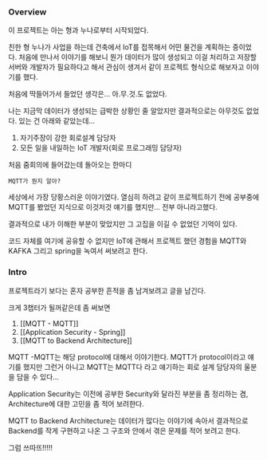 
### Overview

이 프로젝트는 아는 형과 누나로부터 시작되었다.

친한 형 누나가 사업을 하는데 건축에서 IoT를 접목해서 어떤 물건을 계획하는 중이었다. 처음에 만나서 이야기를 해보니 뭔가 데이터가 많이 생성되고 이걸 처리하고 저장할 서버와 개발자가 필요하다고 해서 관심이 생겨서 같이 프로젝트 형식으로 해보자고 이야기를 했다.

처음에 딱들어가서 들었던 생각은... 아.무.것.도 없었다.

나는 지금막 데이터가 생성되는 급박한 상황인 줄 알았지만 결과적으로는 아무것도 없었다.
있는 건 아래와 같았는데...

1. 자기주장이 강한 회로설계 담당자
2. 모든 일을 내일하는 IoT 개발자(회로 프로그래밍 담당자)

처음 줌회의에 들어갔는데 돌아오는 한마디

```
MQTT가 뭔지 알아?
```

세상에서 가장 당황스러운 이야기였다. 열심히 하려고 같이 프로젝트하기 전에 공부중에 MQTT를 봤었던 지식으로 이것저것 얘기를 했지만... 전부 아니라고했다.

결과적으로 내가 이해한 부분이 맞았지만 그 고집을 이길 수 없었던 기억이 있다.

코드 자체를 여기에 공유할 수 없지만 IoT에 관해서 프로젝트 했던 경험을 MQTT와 KAFKA 그리고 spring을 녹여서 써보려고 한다.

### Intro

프로젝트라기 보다는 혼자 공부한 흔적을 좀 남겨보려고 글을 남긴다.

크게 3챕터가 될꺼같은데 좀 써보면
1. [[MQTT - MQTT]]
2. [[Application Security - Spring]]
3. [[MQTT to Backend Architecture]]

MQTT -MQTT는 해당 protocol에 대해서 이야기한다. MQTT가 protocol이라고 얘기를 했지만 그런거 아니고 MQTT는 MQTT다 라고 얘기하는 회로 설계 담당자의 울분을 담을 수 있다...

Application Security는 이전에 공부한 Security와 달라진 부분을 좀 정리하는 겸, Architecture에 대한 고민을 좀 적어 보려한다.

MQTT to Backend Architecture는 데이터가 많다는 이야기에 속아서 결과적으로 Backend를 작게 구현하고 나온 그 구조와 안에서 겪은 문제를 적어 보려고 한다.

그럼 쓰따뜨!!!!!